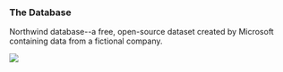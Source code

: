 


### The Database

Northwind database--a free, open-source dataset created by Microsoft containing data from a fictional company. 

<img src='https://raw.githubusercontent.com/learn-co-curriculum/dsc-2-final-project/master/Northwind_ERD.png'>
